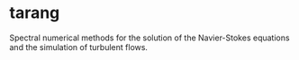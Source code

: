 # tarang
Spectral numerical methods for the solution of the Navier-Stokes equations and the simulation of turbulent flows.
